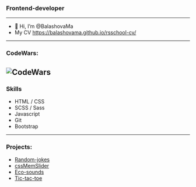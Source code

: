 ### Frontend-developer 
----
* 👋 Hi, I’m @BalashovaMa
* My CV https://balashovama.github.io/rsschool-cv/
----
### CodeWars:
![CodeWars](https://www.codewars.com/users/BalashovaMa/badges/large)
----
### Skills
* HTML / CSS
* SCSS / Sass 
* Javascript
* Git
* Bootstrap
----
### Projects:
* [Random-jokes](https://rolling-scopes-school.github.io/balashovama-JSFEPRESCHOOL/random-jokes/)
* [cssMemSlider](https://balashovama.github.io/cssMemSlider/cssMemSlider/index.html)
* [Eco-sounds](https://balashovama.github.io/eco-sounds/)
* [Tic-tac-toe](https://rolling-scopes-school.github.io/balashovama-JSFEPRESCHOOL/tic-tac-toe/)
